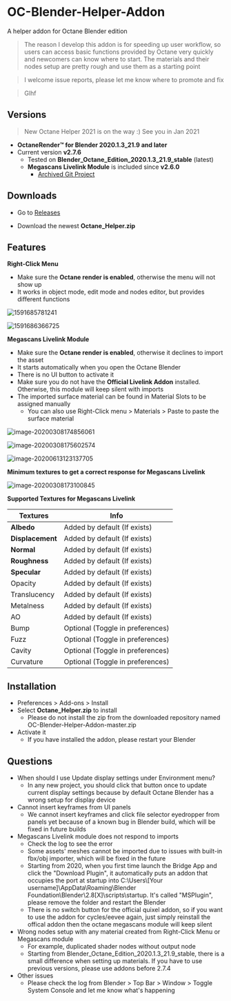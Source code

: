 # OC-Blender-Helper-Addon

A helper addon for Octane Blender edition



> The reason I develop this addon is for speeding up user workflow, so users can access basic functions provided by Octane very quickly and newcomers can know where to start. The materials and their nodes setup are pretty rough and use them as a starting point

> I welcome issue reports, please let me know where to promote and fix

> Glhf



## Versions
> New Octane Helper 2021 is on the way :) See you in Jan 2021

* **OctaneRender™ for Blender 2020.1.3_21.9 and later**
* Current version **v2.7.6**
  * Tested on **Blender_Octane_Edition_2020.1.3_21.9_stable** (latest)
  * **Megascans Livelink Module** is included since **v2.6.0**
    * [Archived Git Project](https://github.com/Yichen-Dou/MSLiveLink-OC-Blender)

## Downloads

* Go to [Releases](https://github.com/Yichen-Dou/OC-Blender-Helper-Addon/releases)

* Download the newest **Octane_Helper.zip**

## Features

**Right-Click Menu**

* Make sure the **Octane render is enabled**, otherwise the menu will not show up
* It works in object mode, edit mode and nodes editor, but provides different functions

![1591685781241](assets/1591685781241.png)

![1591686366725](assets/1591686366725.png)

**Megascans Livelink Module**

* Make sure the **Octane render is enabled**, otherwise it declines to import the asset
* It starts automatically when you open the Octane Blender
* There is no UI button to activate it
* Make sure you do not have the **Official Livelink Addon** installed. Otherwise, this module will keep silent with imports
* The imported surface material can be found in Material Slots to be assigned manually
  * You can also use Right-Click menu > Materials > Paste to paste the surface material

![image-20200308174856061](assets/image-20200308174856061.png)

![image-20200308175602574](assets/image-20200308175602574.png)

![image-20200613123137705](assets/image-20200613123137705.png)

**Minimum textures to get a correct response for Megascans Livelink**

![image-20200308173100845](assets/image-20200308173100845.png)

**Supported Textures for Megascans Livelink**

| Textures         | Info                             |
| ---------------- | -------------------------------- |
| **Albedo**       | Added by default (If exists)     |
| **Displacement** | Added by default (If exists)     |
| **Normal**       | Added by default (If exists)     |
| **Roughness**    | Added by default (If exists)     |
| **Specular**     | Added by default (If exists)     |
| Opacity          | Added by default (If exists)     |
| Translucency     | Added by default (If exists)     |
| Metalness        | Added by default (If exists)     |
| AO               | Added by default (If exists)     |
| Bump             | Optional (Toggle in preferences) |
| Fuzz             | Optional (Toggle in preferences) |
| Cavity           | Optional (Toggle in preferences) |
| Curvature        | Optional (Toggle in preferences) |

## Installation

* Preferences > Add-ons > Install
* Select **Octane_Helper.zip** to install
  * Please do not install the zip from the downloaded repository named OC-Blender-Helper-Addon-master.zip
* Activate it
  * If you have installed the addon, please restart your Blender

## Questions
* When should I use Update display settings under Environment menu?
  * In any new project, you should click that button once to update current display settings because by default Octane Blender has a wrong setup for display device
* Cannot insert keyframes from UI panels
  * We cannot insert keyframes and click file selector eyedropper from panels yet because of a known bug in Blender build, which will be fixed in future builds
* Megascans Livelink module does not respond to imports
  * Check the log to see the error
  * Some assets' meshes cannot be imported due to issues with built-in fbx/obj importer, which will be fixed in the future
  * Starting from 2020, when you first time launch the Bridge App and click the "Download Plugin", it automatically puts an addon that occupies the port at startup into C:\Users\\[Your username]\AppData\Roaming\Blender Foundation\Blender\2.8[X]\scripts\startup. It's called "MSPlugin", please remove the folder and restart the Blender
  * There is no switch button for the official quixel addon, so if you want to use the addon for cycles/eevee again, just simply reinstall the offical addon then the octane megascans module will keep silent
* Wrong nodes setup with any material created from Right-Click Menu or Megascans module
  * For example, duplicated shader nodes without output node
  * Starting from Blender_Octane_Edition_2020.1.3_21.9_stable, there is a small difference when setting up materials. If you have to use previous versions, please use addons before 2.7.4
* Other issues
  * Please check the log from Blender > Top Bar > Window > Toggle System Console and let me know what's happening
